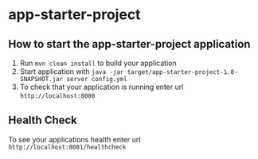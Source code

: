 # app-starter-project

How to start the app-starter-project application
---

1. Run `mvn clean install` to build your application
1. Start application with `java -jar target/app-starter-project-1.0-SNAPSHOT.jar server config.yml`
1. To check that your application is running enter url `http://localhost:8080`

Health Check
---

To see your applications health enter url `http://localhost:8081/healthcheck`

